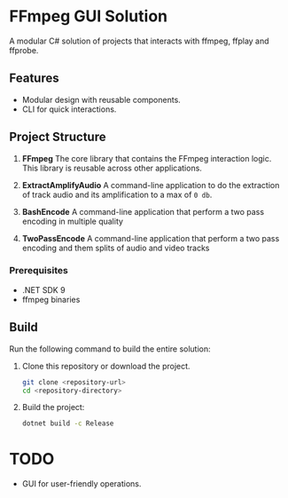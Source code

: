# FFmpeg GUI Solution

A modular C# solution of projects that interacts with ffmpeg, ffplay and ffprobe.

## Features
- Modular design with reusable components.
- CLI for quick interactions.

## Project Structure

1. **FFmpeg**
   The core library that contains the FFmpeg interaction logic. This library is reusable across other applications.

2. **ExtractAmplifyAudio**
   A command-line application to do the extraction of track audio and its amplification to a max of `0 db`.

3. **BashEncode**
   A command-line application that perform a two pass encoding in multiple quality

4. **TwoPassEncode**
   A command-line application that perform a two pass encoding and them splits of audio and video tracks

### Prerequisites
- .NET SDK 9
- ffmpeg binaries

## Build
Run the following command to build the entire solution:
1. Clone this repository or download the project.
   ```bash
   git clone <repository-url>
   cd <repository-directory>
   ```
2. Build the project:
   ```bash
   dotnet build -c Release
   ```

# TODO
- GUI for user-friendly operations.
